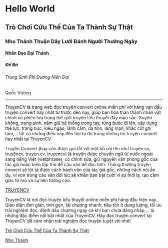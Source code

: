 

<html>
<body>
<h1>Hello World</h1>

<h2 id="C1">Trò Chơi Cứu Thế Của Ta Thành Sự Thật</h2>
<h3 id="C2">Nho Thánh Thuận Dây Lưới Đánh Người Thường Ngày</h3>
<h4>Nhân Đạo Đại Thánh</h4>
<h5>Đế Bá</h5>
<h6>Trùng Sinh Phi Dương Niên Đại</h6>
<h7>Quốc Vương</h7>

<hr>
<p>TruyenCV là trang web đọc truyện convert online miễn phí với hàng vạn đầu truyện convert hay nhất từ trước đến nay, giúp bạn hóa thân thành nhân vật chính và phiêu lưu trong thế giới truyện tiểu thuyết đầy màu sắc. Xuyên không, trọng sinh, nắm giữ hệ thống trong tay, từng bước đi lên, xây dựng thế lực, trang bức, kiêu ngạo, lãnh cảm, đa tình, lãng mạn, khắc cốt ghi tâm,... tất cả những điều này đều hội tụ đủ trong những bộ truyện convert hay nhất tại TruyenCV.

Truyện Convert (hay còn được gọi tắt với một số cái tên như truyện cv, truyệncv, truyen cv, truyencv) là truyện được chuyển ngữ từ nước ngoài sang tiếng Việt (vietphrase), có chỉnh sửa, giữ nguyên văn phong gốc của tác giả hoặc biên tập thô để câu văn dễ đọc hơn. Thông thường truyện convert sẽ lột tả được cách hành văn của tác giả gốc, những cách nói ẩn dụ, ví von trong câu văn đôi lúc sẽ khiến bạn bật cười vì sự mới lạ, tạo cảm giác tò mò và sự liên tưởng cao.

<a href="http://truyencv.vn" target="_blank">TRUYENCV</a>

TruyenCV là nơi đọc truyện tiểu thuyết online miễn phí hàng đầu hiện nay. Giao diện đơn giản, tinh gọn, tải chương nhanh, tiêu tốn ít dung lượng, tối ưu trải nghiệm đọc, đánh dấu chương ngay cả khi bạn chưa đăng nhập,... là những đặc điểm nổi bật nhất của TruyenCV. Hãy đọc truyện convert tại TruyenCV để cảm nhận trải nghiệm đọc truyện tuyệt vời nhé!</p>

<p><a href="#C1">Trò Chơi Cứu Thế Của Ta Thành Sự Thật</a></p>
<p><a href="#C2">Nho Thánh</a></p>
</body>
</html>
